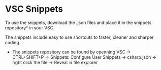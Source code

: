 # VSC Snippets

To use the snippets, download the .json files and place it in the snippets repository* in your VSC.

The snippets include easy to use shortcuts to faster, cleaner and sharper coding.



* The snippets repository can be found by openning VSC -> CTRL+SHIFT+P -> Snippets: Configure User Snippets -> csharp.json -> right click the file -> Reveal in file explorer